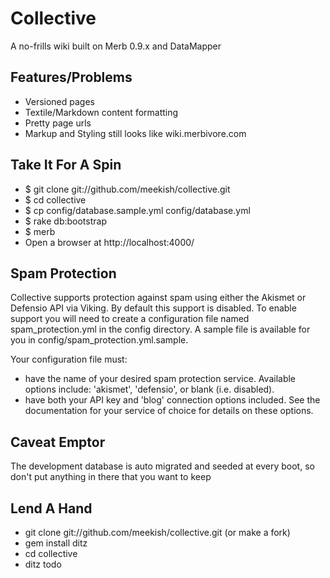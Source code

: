 Collective
==========

A no-frills wiki built on Merb 0.9.x and DataMapper
 
Features/Problems
-----------------
 
* Versioned pages
* Textile/Markdown content formatting
* Pretty page urls
* Markup and Styling still looks like wiki.merbivore.com
  
Take It For A Spin
------------------
 
* $ git clone git://github.com/meekish/collective.git
* $ cd collective
* $ cp config/database.sample.yml config/database.yml
* $ rake db:bootstrap
* $ merb
* Open a browser at http://localhost:4000/
  
Spam Protection
---------------

Collective supports protection against spam using either the Akismet or Defensio API via Viking. By default this support is disabled. To enable support you will need to create a configuration file named spam\_protection.yml in the config directory. A sample file is available for you in  config/spam\_protection.yml.sample.

Your configuration file must:
  * have the name of your desired spam protection service. Available options include: 'akismet', 'defensio', or blank (i.e. disabled).
  * have both your API key and 'blog' connection options included. See the documentation for your service of choice for details on these options.

Caveat Emptor
-------------
 
The development database is auto migrated and seeded at every boot, so don't put anything in there that you want to keep

Lend A Hand
-----------

* git clone git://github.com/meekish/collective.git (or make a fork)
* gem install ditz
* cd collective
* ditz todo
